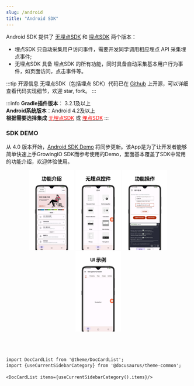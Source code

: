 ```yaml
---
slug: /android
title: "Android SDK"
---
```


Android SDK 提供了 [无埋点SDK](/docs/android/Introduce#集成无埋点sdk) 和 [埋点SDK](/docs/android/Introduce#集成埋点sdk) 两个版本：
* 埋点SDK 只自动采集用户访问事件，需要开发同学调用相应埋点 API 采集埋点事件;
* 无埋点SDK 具备 埋点SDK 的所有功能，同时具备自动采集基本用户行为事件，如页面访问，点击事件等。

:::tip 开源信息
无埋点SDK（包括埋点 SDK）代码已在 [Github](https://github.com/growingio/growingio-sdk-android-autotracker) 上开源，可以详细查看代码实现细节，欢迎 star, fork。
:::

:::info
**Gradle插件版本**： 3.2.1及以上  
**Android系统版本**：Android 4.2及以上<br/>
**根据需要选择集成**  [<font color='red'>无埋点SDK</font>](/docs/android/Introduce#集成无埋点sdk)  或  [<font color='red'>埋点SDK</font>](/docs/android/Introduce#集成埋点sdk)
:::

### SDK DEMO
从 4.0 版本开始，[Android SDK Demo](https://github.com/growingio/growingio-sdk-android-demo) 将同步更新。该App是为了让开发者能够简单快速上手GrowingIO SDK而参考使用的Demo，里面基本覆盖了SDK中常用的功能介绍，欢迎体验使用。

<div align="center">
    <img src="https://raw.githubusercontent.com/growingio/growingio-sdk-android-demo/master/images/feature.jpg" width="24.5%" alt="feature" />  
    <img src="https://raw.githubusercontent.com/growingio/growingio-sdk-android-demo/master/images/ui.jpg" width="24.5%" alt="ui" />  
    <img src="https://raw.githubusercontent.com/growingio/growingio-sdk-android-demo/master/images/logcat.jpg" width="24.5%" alt="feature" />  
    <img src="https://raw.githubusercontent.com/growingio/growingio-sdk-android-demo/master/images/detail.jpg" width="24.5%" alt="feature" />  

</div> 

<br/>
<br/>
<br/>

```mdx-code-block
import DocCardList from '@theme/DocCardList';
import {useCurrentSidebarCategory} from '@docusaurus/theme-common';

<DocCardList items={useCurrentSidebarCategory().items}/>
```
